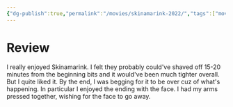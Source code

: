 ```yaml
---
{"dg-publish":true,"permalink":"/movies/skinamarink-2022/","tags":["movies"],"created":"2024-04-19","updated":"2024-06-17"}
---
```



# Review

I really enjoyed Skinamarink. I felt they probably could've shaved off 15-20 minutes from the beginning bits and it would've been much tighter overall. But I quite liked it. By the end, I was begging for it to be over cuz of what's happening. In particular I enjoyed the ending with the face. I had my arms pressed together, wishing for the face to go away.
